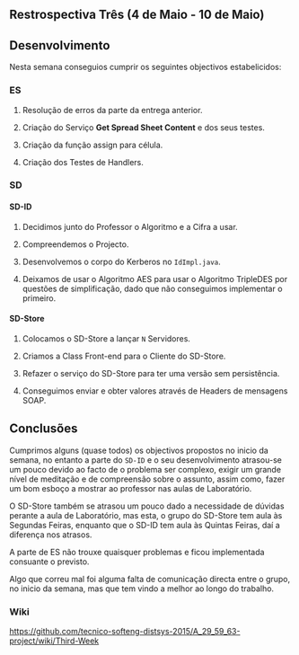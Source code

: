 ## Restrospectiva Três (4 de Maio - 10 de Maio)

## Desenvolvimento

Nesta semana conseguios cumprir os seguintes objectivos estabelicidos:

### ES

1) Resolução de erros da parte da entrega anterior.

2) Criação do Serviço **Get Spread Sheet Content** e dos seus testes.

3) Criação da função assign para célula.

4) Criação dos Testes de Handlers.




### SD


#### SD-ID

1) Decidimos junto do Professor o Algoritmo e a Cifra a usar.

2) Compreendemos o Projecto.

3) Desenvolvemos o corpo do Kerberos no ``` IdImpl.java ```.

4) Deixamos de usar o Algoritmo AES para usar o Algoritmo TripleDES por questões de simplificação, dado que não conseguimos implementar o primeiro.


#### SD-Store

1) Colocamos o SD-Store a lançar ``` N ``` Servidores.

2) Criamos a Class Front-end para o Cliente do SD-Store.

3) Refazer o serviço do SD-Store para ter uma versão sem persistência.

4) Conseguimos enviar e obter valores através de Headers de mensagens SOAP.




## Conclusões

Cumprimos alguns (quase todos) os objectivos propostos no inicio da semana, no entanto a parte do ```SD-ID``` e o seu desenvolvimento atrasou-se um pouco devido ao facto de o problema ser complexo, exigir um grande nível de meditação e de compreensão sobre o assunto, assim como, fazer um bom esboço a mostrar ao professor nas aulas de Laboratório.

O SD-Store também se atrasou um pouco dado a necessidade de dúvidas perante a aula de Laboratório, mas esta, o grupo do SD-Store tem aula às Segundas Feiras, enquanto que o SD-ID tem aula às Quintas Feiras, daí a diferença nos atrasos.

A parte de ES não trouxe quaisquer problemas e ficou implementada consuante o previsto.

Algo que correu mal foi alguma falta de comunicação directa entre o grupo, no inicio da semana, mas que tem vindo a melhor ao longo do trabalho.

### Wiki

https://github.com/tecnico-softeng-distsys-2015/A_29_59_63-project/wiki/Third-Week
